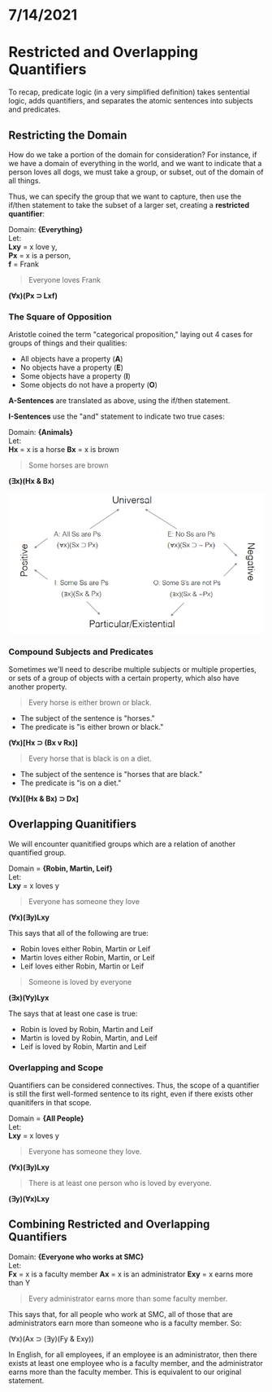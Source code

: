 # 7/14/2021
# Restricted and Overlapping Quantifiers

To recap, predicate logic (in a very simplified definition) takes sentential logic, adds quantifiers, and separates the atomic sentences into subjects and predicates.

## Restricting the Domain
How do we take a portion of the domain for consideration? For instance, if we have a domain of everything in the world, and we want to indicate that a person loves all dogs, we must take a group, or subset, out of the domain of all things.

Thus, we can specify the group that we want to capture, then use the if/then statement to take the subset of a larger set, creating a **restricted quantifier**:

Domain: **{Everything}**  
Let:  
**Lxy** = x love y,  
**Px** = x is a person,  
**f** = Frank

> Everyone loves Frank 

**(&forall;x)(Px &sup; Lxf)**

### The Square of Opposition
Aristotle coined the term "categorical proposition," laying out 4 cases for groups of things and their qualities:
- All objects have a property (**A**)
- No objects have a property (**E**)
- Some objects have a property (**I**)
- Some objects do not have a property (**O**)

**A-Sentences** are translated as above, using the if/then statement.

**I-Sentences** use the "and" statement to indicate two true cases:

Domain: **{Animals}**  
Let:  
**Hx** = x is a horse 
**Bx** = x is brown

> Some horses are brown

**(&exist;x)(Hx & Bx)**

![The Square of Opposition](images/square-of-opposition.png)

### Compound Subjects and Predicates
Sometimes we'll need to describe multiple subjects or multiple properties, or sets of a group of objects with a certain property, which also have another property.

> Every horse is either brown or black.  

- The subject of the sentence is "horses."
- The predicate is "is either brown or black."

**(&forall;x)[Hx &sup; (Bx v Rx)]**

> Every horse that is black is on a diet.

- The subject of the sentence is "horses that are black."
- The predicate is "is on a diet."

**(&forall;x)[(Hx & Bx) &sup; Dx]**

## Overlapping Quanitifiers
We will encounter quanitified groups which are a relation of another quantified group.

Domain = **{Robin, Martin, Leif}**  
Let:  
**Lxy** = x loves y

> Everyone has someone they love

**(&forall;x)(&exist;y)Lxy**

This says that all of the following are true:
- Robin loves either Robin, Martin or Leif
- Martin loves either Robin, Martin, or Leif
- Leif loves either Robin, Martin or Leif

> Someone is loved by everyone

**(&exist;x)(&forall;y)Lyx**

The says that at least one case is true:
- Robin is loved by Robin, Martin and Leif
- Martin is loved by Robin, Martin, and Leif
- Leif is loved by Robin, Martin and Leif

### Overlapping and Scope
Quantifiers can be considered connectives. Thus, the scope of a quantifier is still the first well-formed sentence to its right, even if there exists other quanitifers in that scope.

Domain = **{All People}**  
Let:  
**Lxy** = x loves y

> Everyone has someone they love.

**(&forall;x)(&exist;y)Lxy**

>There is at least one person who is loved by everyone. 

**(&exist;y)(&forall;x)Lxy**

## Combining Restricted and Overlapping Quantifiers

Domain: **{Everyone who works at SMC}**  
Let:  
**Fx** = x is a faculty member
**Ax** = x is an administrator
**Exy** = x earns more than Y

> Every administrator earns more than some faculty member.

This says that, for all people who work at SMC, all of those that are administrators earn more than someone who is a faculty member. So:

(&forall;x)(Ax &sup; (&exist;y)(Fy & Exy))

In English, for all employees, if an employee is an administrator, then there exists at least one employee who is a faculty member, and the administrator earns more than the faculty member. This is equivalent to our original statement.